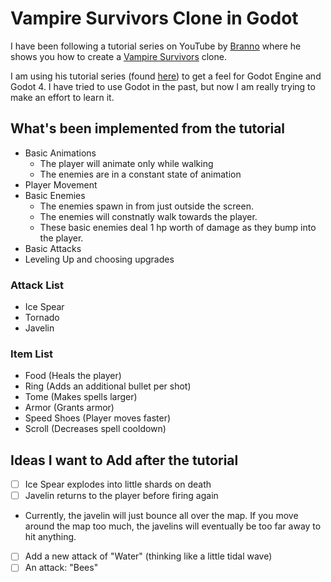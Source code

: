 # Vampire Survivors Clone in Godot

I have been following a tutorial series on YouTube by [Branno](https://www.youtube.com/@BrannoDev) where he shows you how to create a [Vampire Survivors](https://store.steampowered.com/app/1794680/Vampire_Survivors/) clone. 

I am using his tutorial series (found [here](https://www.youtube.com/playlist?list=PLtosjGHWDab682nfZ1f6JSQ1cjap7Ieeb)) to get a feel for Godot Engine and Godot 4. I have tried to use Godot in the past, but now I am really trying to make an effort to learn it. 

## What's been implemented from the tutorial
- Basic Animations
  - The player will animate only while walking
  - The enemies are in a constant state of animation
- Player Movement
- Basic Enemies
  - The enemies spawn in from just outside the screen.
  - The enemies will constnatly walk towards the player.
  - These basic enemies deal 1 hp worth of damage as they bump into the player.
- Basic Attacks
- Leveling Up and choosing upgrades

### Attack List
- Ice Spear
- Tornado
- Javelin

### Item List
- Food (Heals the player)
- Ring (Adds an additional bullet per shot)
- Tome (Makes spells larger)
- Armor (Grants armor)
- Speed Shoes (Player moves faster)
- Scroll (Decreases spell cooldown)

## Ideas I want to Add after the tutorial
- [ ] Ice Spear explodes into little shards on death
- [ ] Javelin returns to the player before firing again
 - Currently, the javelin will just bounce all over the map. If you move around the map too much, the javelins will eventually be too far away to hit anything.
- [ ] Add a new attack of "Water" (thinking like a little tidal wave)
- [ ] An attack: "Bees"
